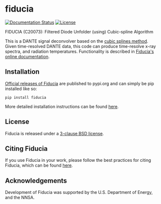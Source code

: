 # fiducia

[![Documentation Status](https://readthedocs.org/projects/fiducia/badge/?version=latest)](https://fiducia.readthedocs.io/en/latest/?badge=latest)
[![License](https://img.shields.io/badge/License-BSD%203--Clause-blue.svg)](./LICENSE.md)

FIDUCIA (C20073): Filtered Diode Unfolder (using) Cubic-spline Algorithm

This is a DANTE signal deconvolver based on the [cubic splines method](https://doi.org/10.1063/5.0002856). 
Given time-resolved DANTE data, this code can produce time-resolve x-ray 
spectra, and radiation temperatures. Functionality is described in [Fiducia's online documentation](https://fiducia.readthedocs.io/).


## Installation
[Official releases of Fiducia](https://pypi.org/project/fiducia/) are published to pypi.org and can simply be pip installed like so:
```
pip install fiducia
```

More detailed installation instructions can be found [here](https://fiducia.readthedocs.io/en/latest/install.html).


## License
Fiducia is released under a [3-clause BSD license](https://fiducia.readthedocs.io/en/latest/license.html).

## Citing Fiducia
If you use Fiducia in your work, please follow the best practices for citing Fiducia, which can be found [here](https://fiducia.readthedocs.io/en/latest/citing.html).

## Acknowledgements
Development of Fiducia was supported by the U.S. Department of Energy, and the NNSA.
